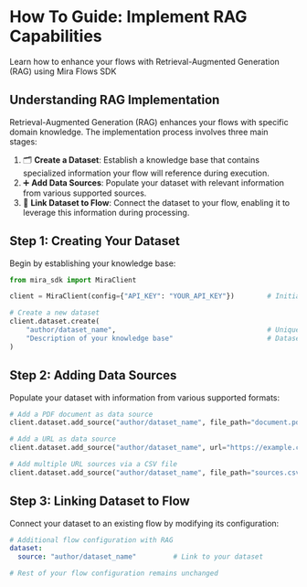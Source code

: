 # How To Guide: Implement RAG Capabilities

Learn how to enhance your flows with Retrieval-Augmented Generation (RAG) using Mira Flows SDK

## Understanding RAG Implementation

Retrieval-Augmented Generation (RAG) enhances your flows with specific domain knowledge. The implementation process involves three main stages:

1. 🗂️ **Create a Dataset**: Establish a knowledge base that contains specialized information your flow will reference during execution.
2. ➕ **Add Data Sources**: Populate your dataset with relevant information from various supported sources.
3. 🔗 **Link Dataset to Flow**: Connect the dataset to your flow, enabling it to leverage this information during processing.

## Step 1: Creating Your Dataset

Begin by establishing your knowledge base:

```python
from mira_sdk import MiraClient

client = MiraClient(config={"API_KEY": "YOUR_API_KEY"})        # Initialize client

# Create a new dataset
client.dataset.create(
    "author/dataset_name",                                     # Unique identifier
    "Description of your knowledge base"                       # Dataset purpose
)
```

## Step 2: Adding Data Sources

Populate your dataset with information from various supported formats:

```python
# Add a PDF document as data source
client.dataset.add_source("author/dataset_name", file_path="document.pdf")

# Add a URL as data source
client.dataset.add_source("author/dataset_name", url="https://example.com/data")

# Add multiple URL sources via a CSV file
client.dataset.add_source("author/dataset_name", file_path="sources.csv")
```

## Step 3: Linking Dataset to Flow

Connect your dataset to an existing flow by modifying its configuration:

```yaml
# Additional flow configuration with RAG
dataset:
  source: "author/dataset_name"         # Link to your dataset

# Rest of your flow configuration remains unchanged
```
